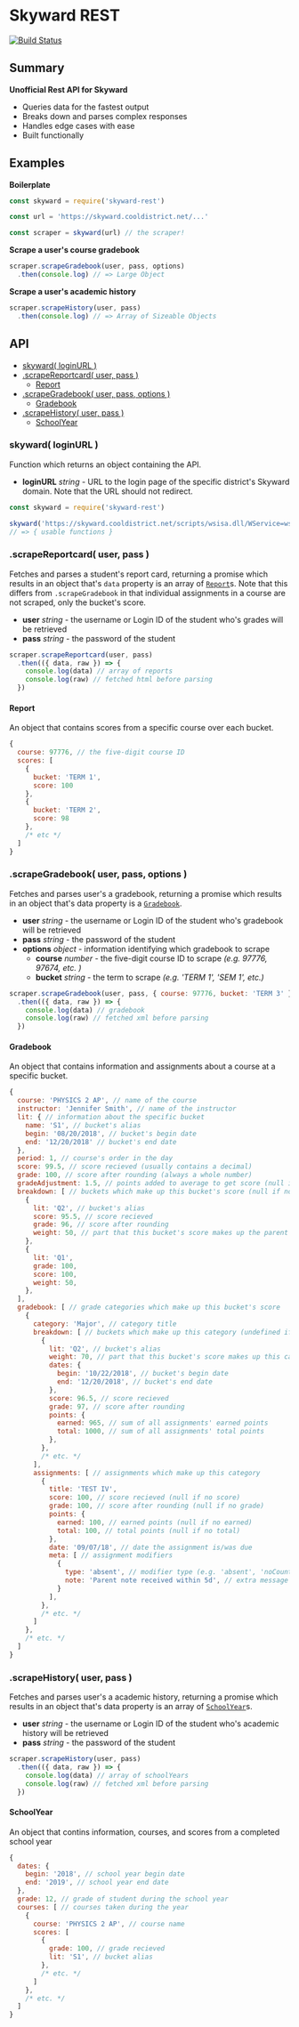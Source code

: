# Skyward REST

[![Build Status](https://travis-ci.org/Kaelinator/skyward-rest.svg?branch=master)](https://travis-ci.org/Kaelinator/skyward-rest)

## Summary

**Unofficial Rest API for Skyward**
 - Queries data for the fastest output
 - Breaks down and parses complex responses
 - Handles edge cases with ease
 - Built functionally

## Examples

**Boilerplate**

```javascript
const skyward = require('skyward-rest')

const url = 'https://skyward.cooldistrict.net/...'

const scraper = skyward(url) // the scraper!
```

**Scrape a user's course gradebook**

```javascript
scraper.scrapeGradebook(user, pass, options)
  .then(console.log) // => Large Object
```

**Scrape a user's academic history**

```javascript
scraper.scrapeHistory(user, pass)
  .then(console.log) // => Array of Sizeable Objects
```

## API

- [skyward( loginURL )](#skyward-loginurl-)
- [.scrapeReportcard( user, pass )](#scrapereportcard-user-pass-)
  - [Report](#report)
- [.scrapeGradebook( user, pass, options )](#scrapegradebook-user-pass-options-)
  - [Gradebook](#gradebook)
- [.scrapeHistory( user, pass )](#scrapehistory-user-pass-)
  - [SchoolYear](#schoolyear)

### skyward( loginURL )

Function which returns an object containing the API.

* **loginURL** _string_ - URL to the login page of the specific district's Skyward domain. Note that the URL should not redirect.

```javascript
const skyward = require('skyward-rest')

skyward('https://skyward.cooldistrict.net/scripts/wsisa.dll/WService=wsEAplus/seplog01.w')
// => { usable functions }
```

### .scrapeReportcard( user, pass )

Fetches and parses a student's report card, returning a promise which results in an object that's `data` property is an array of [`Report`](#report)s. Note that this differs from `.scrapeGradebook` in that individual assignments in a course are not scraped, only the bucket's score.

* **user** _string_ - the username or Login ID of the student who's grades will be retrieved
* **pass** _string_ - the password of the student

```javascript
scraper.scrapeReportcard(user, pass)
  .then(({ data, raw }) => {
    console.log(data) // array of reports
    console.log(raw) // fetched html before parsing
  })
```

#### Report

An object that contains scores from a specific course over each bucket.

```javascript
{
  course: 97776, // the five-digit course ID
  scores: [
    {
      bucket: 'TERM 1',
      score: 100
    },
    {
      bucket: 'TERM 2',
      score: 98
    },
    /* etc */
  ]
}
```

### .scrapeGradebook( user, pass, options )

Fetches and parses user's a gradebook, returning a promise which results in an object that's data property is a [`Gradebook`](#gradebook).

* **user** _string_ - the username or Login ID of the student who's gradebook will be retrieved
* **pass** _string_ - the password of the student
* **options** _object_ - information identifying which gradebook to scrape
  * **course** _number_ - the five-digit course ID to scrape _(e.g. 97776, 97674, etc. )_
  * **bucket** _string_ - the term to scrape _(e.g. 'TERM 1', 'SEM 1', etc.)_

```javascript
scraper.scrapeGradebook(user, pass, { course: 97776, bucket: 'TERM 3' })
  .then(({ data, raw }) => {
    console.log(data) // gradebook
    console.log(raw) // fetched xml before parsing
  })
```

#### Gradebook

An object that contains information and assignments about a course at a specific bucket.

```javascript
{
  course: 'PHYSICS 2 AP', // name of the course
  instructor: 'Jennifer Smith', // name of the instructor
  lit: { // information about the specific bucket
    name: 'S1', // bucket's alias
    begin: '08/20/2018', // bucket's begin date
    end: '12/20/2018' // bucket's end date
  },
  period: 1, // course's order in the day
  score: 99.5, // score recieved (usually contains a decimal)
  grade: 100, // score after rounding (always a whole number)
  gradeAdjustment: 1.5, // points added to average to get score (null if no adjustment)
  breakdown: [ // buckets which make up this bucket's score (null if no breakdown)
    {
      lit: 'Q2', // bucket's alias
      score: 95.5, // score recieved
      grade: 96, // score after rounding
      weight: 50, // part that this bucket's score makes up the parent bucket's score (out of 100)
    },
    {
      lit: 'Q1',
      grade: 100,
      score: 100,
      weight: 50,
    },
  ],
  gradebook: [ // grade categories which make up this bucket's score
    {
      category: 'Major', // category title
      breakdown: [ // buckets which make up this category (undefined if no breakdown)
        {
          lit: 'Q2', // bucket's alias
          weight: 70, // part that this bucket's score makes up this category's score (out of 100)
          dates: {
            begin: '10/22/2018', // bucket's begin date
            end: '12/20/2018', // bucket's end date
          },
          score: 96.5, // score recieved
          grade: 97, // score after rounding
          points: {
            earned: 965, // sum of all assignments' earned points
            total: 1000, // sum of all assignments' total points
          },
        },
        /* etc. */
      ],
      assignments: [ // assignments which make up this category
        {
          title: 'TEST IV',
          score: 100, // score recieved (null if no score)
          grade: 100, // score after rounding (null if no grade)
          points: {
            earned: 100, // earned points (null if no earned)
            total: 100, // total points (null if no total)
          },
          date: '09/07/18', // date the assignment is/was due
          meta: [ // assignment modifiers
            {
              type: 'absent', // modifier type (e.g. 'absent', 'noCount', or 'missing')
              note: 'Parent note received within 5d', // extra message
            }
          ],
        },
        /* etc. */
      ]
    },
    /* etc. */
  ]
}
```

### .scrapeHistory( user, pass )

Fetches and parses user's a academic history, returning a promise which results in an object that's data property is an array of [`SchoolYear`](#schoolyear)s.

* **user** _string_ - the username or Login ID of the student who's academic history will be retrieved
* **pass** _string_ - the password of the student

```javascript
scraper.scrapeHistory(user, pass)
  .then(({ data, raw }) => {
    console.log(data) // array of schoolYears
    console.log(raw) // fetched xml before parsing
  })
```

#### SchoolYear

An object that contins information, courses, and scores from a completed school year

```javascript
{
  dates: {
    begin: '2018', // school year begin date
    end: '2019', // school year end date
  },
  grade: 12, // grade of student during the school year
  courses: [ // courses taken during the year
    {
      course: 'PHYSICS 2 AP', // course name
      scores: [
        {
          grade: 100, // grade recieved
          lit: 'S1', // bucket alias
        },
        /* etc. */
      ]
    },
    /* etc. */
  ]
}
```